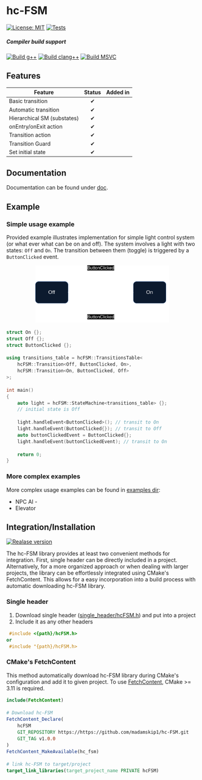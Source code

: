 # hc-FSM

[![License: MIT](https://img.shields.io/badge/License-MIT-green.svg)](https://opensource.org/licenses/MIT)
[![Tests](https://github.com/madamskip1/hc-FSM/actions/workflows/build_and_test.yaml/badge.svg?branch=main)](https://github.com/madamskip1/hc-FSM/actions/workflows/build_and_test.yaml)

##### Compiler build support
[![Build g++](https://github.com/madamskip1/hc-FSM/actions/workflows/build_g++.yaml/badge.svg?branch=main)](https://github.com/madamskip1/hc-FSM/actions/workflows/build_g++.yaml)
[![Build clang++](https://github.com/madamskip1/hc-FSM/actions/workflows/build_clang++.yaml/badge.svg?branch=main)](https://github.com/madamskip1/hc-FSM/actions/workflows/build_clang++.yaml)
[![Build MSVC](https://github.com/madamskip1/hc-FSM/actions/workflows/build_msvc.yaml/badge.svg?branch=main)](https://github.com/madamskip1/hc-FSM/actions/workflows/build_msvc.yaml)

## Features

|Feature| Status | Added in |
|-|:-:|:-:|
|  Basic transition | ✔  | |
|  Automatic transition | ✔  | |
|  Hierarchical SM (substates) | ✔  | |
|  onEntry/onExit action | ✔  | |
|  Transition action | ✔  | |
|  Transition Guard | ✔  | |
|  Set initial state | ✔  | |

## Documentation

Documentation can be found under [doc](https://github.com/madamskip1/hc-FSM/tree/main/examples/).


## Example

### Simple usage example

Provided example illustrates implementation for simple light control system (or what ever what can be on and off). The system involves a light with two states: `Off` and `On`. The transition between them (toggle) is triggered by a `ButtonClicked` event.

<p align="center">
  <img src="examples/simple_example/simple_example_diagram.png" height="150px">  
</p>

```c++
struct On {};
struct Off {};
struct ButtonClicked {};

using transitions_table = hcFSM::TransitionsTable<
	hcFSM::Transition<Off, ButtonClicked, On>,
	hcFSM::Transition<On, ButtonClicked, Off>
>;

int main()
{
	auto light = hcFSM::StateMachine<transitions_table> {};
	// initial state is Off

	light.handleEvent<ButtonClicked>(); // transit to On
	light.handleEvent(ButtonClicked{}); // transit to Off
	auto buttonClickedEvent = ButtonClicked{};
	light.handleEvent(buttonClickedEvent); // transit to On

	return 0;
}
```

### More complex examples

More complex usage examples can be found in [examples dir](https://github.com/madamskip1/hc-FSM/tree/main/examples/):
- NPC AI -
- Elevator

## Integration/Installation

[![Realase version](https://badgen.net/github/release/madamskip1/hc-FSM/)](https://github.com/madamskip1/hc-FSM/releases)

The hc-FSM library provides at least two convenient methods for integration.
First, single header can be directly included in a project.
Alternatively, for a more organized approach or when dealing with larger projects, the library can be effortlessly integrated using CMake's FetchContent. This allows for a easy incorporation into a build process with automatic downloading hc-FSM library.

### Single header
1. Download single header ([single_header/hcFSM.h](/single_header/hcFSM.h)) and put into a project
2. Include it as any other headers
```c++
 #include <{path}/hcFSM.h>
or
 #include "{path}/hcFSM.h>
```

### CMake's FetchContent
This method automatically download hc-FSM library during CMake's configuration and add it to given project. To use [FetchContent](https://cmake.org/cmake/help/latest/module/FetchContent.html), CMake >= 3.11 is required.

```cmake
include(FetchContent)

# Download hc-FSM
FetchContent_Declare(
    hcFSM
    GIT_REPOSITORY https://https://github.com/madamskip1/hc-FSM.git
    GIT_TAG v1.0.0
)
FetchContent_MakeAvailable(hc_fsm)

# link hc-FSM to target/project
target_link_libraries(target_project_name PRIVATE hcFSM)
```
